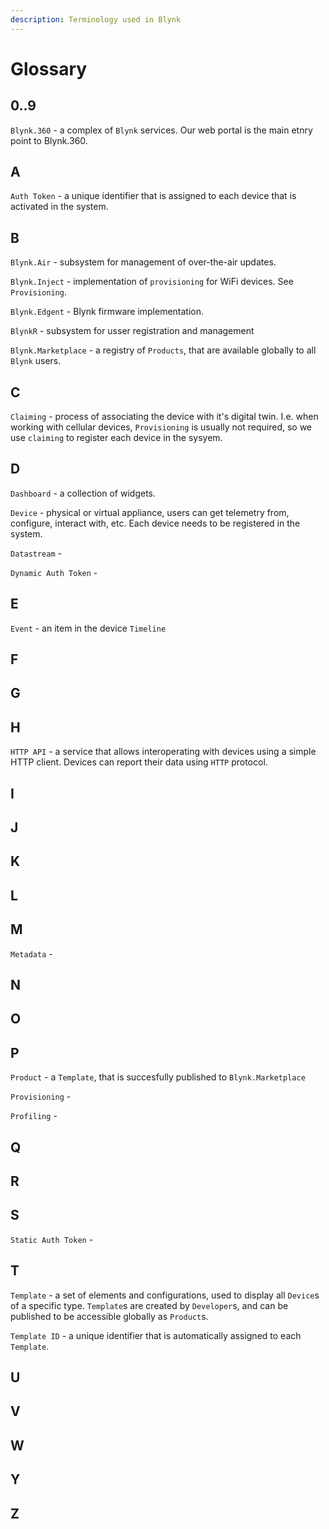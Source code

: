 ```yaml
---
description: Terminology used in Blynk
---
```


# Glossary

## 0..9

`Blynk.360` - a complex of `Blynk` services. Our web portal is the main etnry point to Blynk.360.

## A

`Auth Token` - a unique identifier that is assigned to each device that is activated in the system.

## B

`Blynk.Air` - subsystem for management of over-the-air updates.

`Blynk.Inject` - implementation of `provisioning` for WiFi devices. See `Provisioning`.

`Blynk.Edgent` - Blynk firmware implementation.

`BlynkR` - subsystem for usser registration and management

`Blynk.Marketplace` - a registry of `Products`, that are available globally to all `Blynk` users. 

## C

`Claiming` - process of associating the device with it's digital twin. I.e. when working with cellular devices, `Provisioning` is usually not required, so we use `claiming` to register each device in the sysyem.

## D

`Dashboard` - a collection of widgets.

`Device` - physical or virtual appliance, users can get telemetry from, configure, interact with, etc. Each device needs to be registered in the system.

`Datastream` -

`Dynamic Auth Token` -

## E

`Event` - an item in the device `Timeline`

## F

## G

## H

`HTTP API` - a service that allows interoperating with devices using a simple HTTP client. Devices can report their data using `HTTP` protocol.

## I

## J

## K

## L

## M

`Metadata` - 

## N

## O

## P

`Product` - a `Template`, that is succesfully published to `Blynk.Marketplace`

`Provisioning` -

`Profiling` -

## Q

## R

## S

`Static Auth Token` -

## T

`Template` - a set of elements and configurations, used to display all `Device`s of a specific type. `Template`s are created by `Developer`s, and can be published to be accessible globally as `Product`s.

`Template ID` - a unique identifier that is automatically assigned to each `Template`.

## U

## V

## W

## Y

## Z

